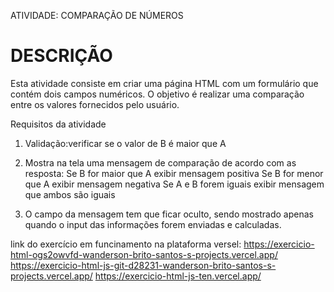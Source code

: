 ATIVIDADE: COMPARAÇÃO DE NÚMEROS
 
# DESCRIÇÃO 

Esta atividade consiste em criar uma página HTML com um formulário que contém  dois campos numéricos.
O objetivo é realizar uma comparação entre os valores fornecidos pelo usuário.

Requisitos da atividade

 1. Validação:verificar se o valor de B é maior que A

 2. Mostra na tela uma mensagem de comparação de acordo com as resposta:
     Se B for maior que A exibir mensagem positiva
     Se B for menor que A exibir mensagem negativa 
     Se A e B forem iguais exibir mensagem que ambos são iguais 

 3. O campo da mensagem tem que ficar oculto, sendo mostrado apenas quando o input das informações forem enviadas e calculadas.


link do exercício em funcinamento na plataforma versel: https://exercicio-html-ogs2owvfd-wanderson-brito-santos-s-projects.vercel.app/
https://exercicio-html-js-git-d28231-wanderson-brito-santos-s-projects.vercel.app/
https://exercicio-html-js-ten.vercel.app/ 
